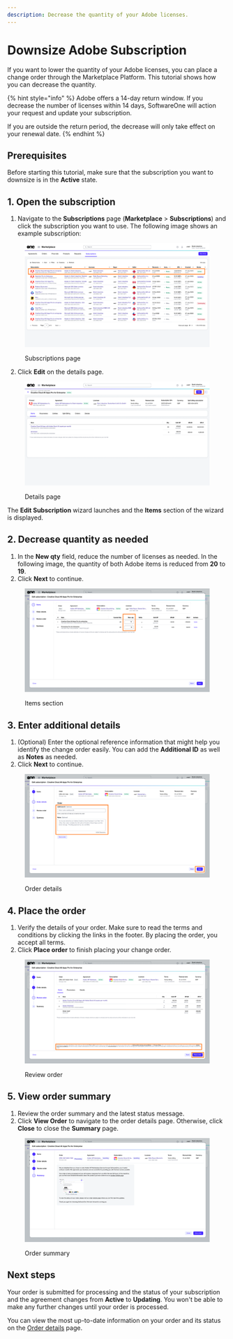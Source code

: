 ```yaml
---
description: Decrease the quantity of your Adobe licenses.
---
```


# Downsize Adobe Subscription

If you want to lower the quantity of your Adobe licenses, you can place a change order through the Marketplace Platform. This tutorial shows how you can decrease the quantity.&#x20;

{% hint style="info" %}
Adobe offers a 14-day return window. If you decrease the number of licenses within 14 days, SoftwareOne will action your request and update your subscription.&#x20;

If you are outside the return period, the decrease will only take effect on your renewal date.&#x20;
{% endhint %}

## Prerequisites

Before starting this tutorial, make sure that the subscription you want to downsize is in the **Active** state.

## 1. Open the subscription

1. Navigate to the **Subscriptions** page (**Marketplace** > **Subscriptions**) and click the subscription you want to use. The following image shows an example subscription:

<figure><img src="../../../.gitbook/assets/Subscriptions page (1).png" alt=""><figcaption><p>Subscriptions page</p></figcaption></figure>

2. Click **Edit** on the details page.

<figure><img src="../../../.gitbook/assets/SubscriptionDetails (1).png" alt=""><figcaption><p>Details page</p></figcaption></figure>

The **Edit Subscription** wizard launches and the **Items** section of the wizard is displayed.

## 2. Decrease quantity as needed

1. In the **New qty** field, reduce the number of licenses as needed. In the following image, the quantity of both Adobe items is reduced from **20** to **19**.
2. Click **Next** to continue.&#x20;

<figure><img src="../../../.gitbook/assets/ChangeQty.png" alt=""><figcaption><p>Items section</p></figcaption></figure>

## 3. Enter additional details

1. (Optional) Enter the optional reference information that might help you identify the change order easily. You can add the **Additional ID** as well as **Notes** as needed.&#x20;
2. Click **Next** to continue.&#x20;

<figure><img src="../../../.gitbook/assets/EditSubsReduceQty.png" alt=""><figcaption><p>Order details</p></figcaption></figure>

## 4. Place the order

1. Verify the details of your order. Make sure to read the terms and conditions by clicking the links in the footer. By placing the order, you accept all terms.
2. Click **Place order** to finish placing your change order.

<figure><img src="../../../.gitbook/assets/Revieworder-1.png" alt=""><figcaption><p>Review order</p></figcaption></figure>

## 5. View order summary

1. Review the order summary and the latest status message.&#x20;
2. Click **View Order** to navigate to the order details page. Otherwise, click **Close** to close the **Summary** page.

<figure><img src="../../../.gitbook/assets/EditSubsSummary.png" alt=""><figcaption><p>Order summary</p></figcaption></figure>

## Next steps

Your order is submitted for processing and the status of your subscription and the agreement changes from **Active** to **Updating**. You won't be able to make any further changes until your order is processed.

You can view the most up-to-date information on your order and its status on the [Order details](../../../platform-modules/marketplace/orders/orders-interface.md#subscription-details) page.
